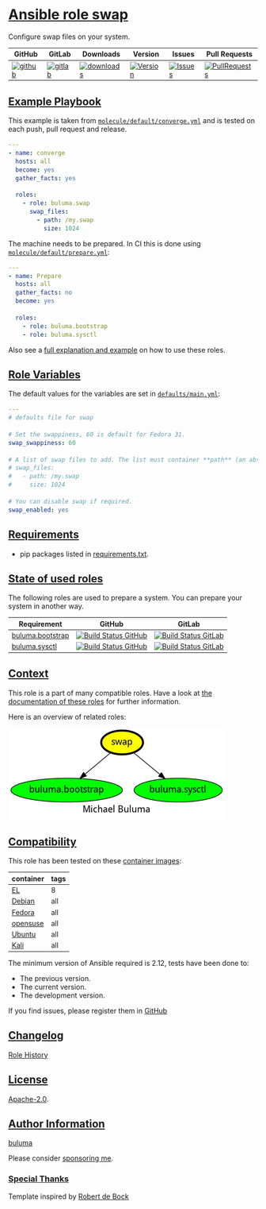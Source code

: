 # [Ansible role swap](#swap)

Configure swap files on your system.

|GitHub|GitLab|Downloads|Version|Issues|Pull Requests|
|------|------|-------|-------|------|-------------|
|[![github](https://github.com/buluma/ansible-role-swap/actions/workflows/molecule.yml/badge.svg)](https://github.com/buluma/ansible-role-swap/actions/workflows/molecule.yml)|[![gitlab](https://gitlab.com/shadowwalker/ansible-role-swap/badges/master/pipeline.svg)](https://gitlab.com/shadowwalker/ansible-role-swap)|[![downloads](https://img.shields.io/ansible/role/d/4849)](https://galaxy.ansible.com/buluma/swap)|[![Version](https://img.shields.io/github/release/buluma/ansible-role-swap.svg)](https://github.com/buluma/ansible-role-swap/releases/)|[![Issues](https://img.shields.io/github/issues/buluma/ansible-role-swap.svg)](https://github.com/buluma/ansible-role-swap/issues/)|[![PullRequests](https://img.shields.io/github/issues-pr-closed-raw/buluma/ansible-role-swap.svg)](https://github.com/buluma/ansible-role-swap/pulls/)|

## [Example Playbook](#example-playbook)

This example is taken from [`molecule/default/converge.yml`](https://github.com/buluma/ansible-role-swap/blob/master/molecule/default/converge.yml) and is tested on each push, pull request and release.

```yaml
---
- name: converge
  hosts: all
  become: yes
  gather_facts: yes

  roles:
    - role: buluma.swap
      swap_files:
        - path: /my.swap
          size: 1024
```

The machine needs to be prepared. In CI this is done using [`molecule/default/prepare.yml`](https://github.com/buluma/ansible-role-swap/blob/master/molecule/default/prepare.yml):

```yaml
---
- name: Prepare
  hosts: all
  gather_facts: no
  become: yes

  roles:
    - role: buluma.bootstrap
    - role: buluma.sysctl
```

Also see a [full explanation and example](https://buluma.github.io/how-to-use-these-roles.html) on how to use these roles.

## [Role Variables](#role-variables)

The default values for the variables are set in [`defaults/main.yml`](https://github.com/buluma/ansible-role-swap/blob/master/defaults/main.yml):

```yaml
---
# defaults file for swap

# Set the swappiness, 60 is default for Fedora 31.
swap_swappiness: 60

# A list of swap files to add. The list must container **path** (an absolute path to a file) and **size** (an integer in megabytes).
# swap_files:
#   - path: /my.swap
#     size: 1024

# You can disable swap if required.
swap_enabled: yes
```

## [Requirements](#requirements)

- pip packages listed in [requirements.txt](https://github.com/buluma/ansible-role-swap/blob/master/requirements.txt).

## [State of used roles](#state-of-used-roles)

The following roles are used to prepare a system. You can prepare your system in another way.

| Requirement | GitHub | GitLab |
|-------------|--------|--------|
|[buluma.bootstrap](https://galaxy.ansible.com/buluma/bootstrap)|[![Build Status GitHub](https://github.com/buluma/ansible-role-bootstrap/workflows/Ansible%20Molecule/badge.svg)](https://github.com/buluma/ansible-role-bootstrap/actions)|[![Build Status GitLab](https://gitlab.com/shadowwalker/ansible-role-bootstrap/badges/master/pipeline.svg)](https://gitlab.com/shadowwalker/ansible-role-bootstrap)|
|[buluma.sysctl](https://galaxy.ansible.com/buluma/sysctl)|[![Build Status GitHub](https://github.com/buluma/ansible-role-sysctl/workflows/Ansible%20Molecule/badge.svg)](https://github.com/buluma/ansible-role-sysctl/actions)|[![Build Status GitLab](https://gitlab.com/shadowwalker/ansible-role-sysctl/badges/master/pipeline.svg)](https://gitlab.com/shadowwalker/ansible-role-sysctl)|

## [Context](#context)

This role is a part of many compatible roles. Have a look at [the documentation of these roles](https://buluma.github.io/) for further information.

Here is an overview of related roles:

![dependencies](https://raw.githubusercontent.com/buluma/ansible-role-swap/png/requirements.png "Dependencies")

## [Compatibility](#compatibility)

This role has been tested on these [container images](https://hub.docker.com/u/buluma):

|container|tags|
|---------|----|
|[EL](https://hub.docker.com/repository/docker/buluma/enterpriselinux/general)|8|
|[Debian](https://hub.docker.com/repository/docker/buluma/debian/general)|all|
|[Fedora](https://hub.docker.com/repository/docker/buluma/fedora/general)|all|
|[opensuse](https://hub.docker.com/repository/docker/buluma/opensuse/general)|all|
|[Ubuntu](https://hub.docker.com/repository/docker/buluma/ubuntu/general)|all|
|[Kali](https://hub.docker.com/repository/docker/buluma/kali/general)|all|

The minimum version of Ansible required is 2.12, tests have been done to:

- The previous version.
- The current version.
- The development version.

If you find issues, please register them in [GitHub](https://github.com/buluma/ansible-role-swap/issues)

## [Changelog](#changelog)

[Role History](https://github.com/buluma/ansible-role-swap/blob/master/CHANGELOG.md)

## [License](#license)

[Apache-2.0](https://github.com/buluma/ansible-role-swap/blob/master/LICENSE).

## [Author Information](#author-information)

[buluma](https://buluma.github.io/)

Please consider [sponsoring me](https://github.com/sponsors/buluma).

### [Special Thanks](#special-thanks)

Template inspired by [Robert de Bock](https://github.com/robertdebock)
